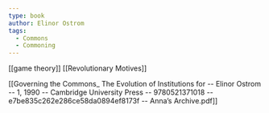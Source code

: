 ```yaml
---
type: book
author: Elinor Ostrom
tags:
  - Commons
  - Commoning
---
```

[[game theory]]
[[Revolutionary Motives]]

[[Governing the Commons_ The Evolution of Institutions for -- Elinor Ostrom -- 1, 1990 -- Cambridge University Press -- 9780521371018 -- e7be835c262e286ce58da0894ef8173f -- Anna’s Archive.pdf]]